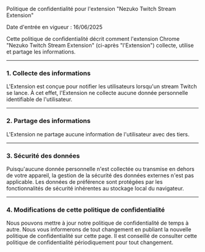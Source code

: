Politique de confidentialité pour l'extension "Nezuko Twitch Stream Extension"

Date d'entrée en vigueur : 16/06/2025

Cette politique de confidentialité décrit comment l'extension Chrome "Nezuko Twitch Stream Extension" (ci-après "l'Extension") collecte, utilise et partage les informations.

---

### 1. Collecte des informations

L'Extension est conçue pour notifier les utilisateurs lorsqu'un stream Twitch se lance. À cet effet, l'Extension ne collecte aucune donnée personnelle identifiable de l'utilisateur.

---

### 2. Partage des informations

L'Extension ne partage aucune information de l'utilisateur avec des tiers.

---

### 3. Sécurité des données

Puisqu'aucune donnée personnelle n'est collectée ou transmise en dehors de votre appareil, la gestion de la sécurité des données externes n'est pas applicable. Les données de préférence sont protégées par les fonctionnalités de sécurité inhérentes au stockage local du navigateur.

---

### 4. Modifications de cette politique de confidentialité

Nous pouvons mettre à jour notre politique de confidentialité de temps à autre. Nous vous informerons de tout changement en publiant la nouvelle politique de confidentialité sur cette page. Il est conseillé de consulter cette politique de confidentialité périodiquement pour tout changement.
